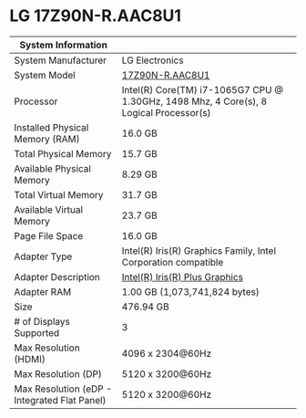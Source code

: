 # LG 17Z90N-R.AAC8U1

| System Information                           |                                                                                                                                                          |
| -------------------------------------------- | -------------------------------------------------------------------------------------------------------------------------------------------------------- |
| System Manufacturer                          | LG Electronics                                                                                                                                           |
| System Model                                 | [17Z90N-R.AAC8U1](https://www.lg.com/us/laptops/lg-17z90n-r.aac8u1-ultra-slim-laptop)                                                                    |
| Processor                                    | Intel(R) Core(TM) i7-1065G7 CPU @ 1.30GHz, 1498 Mhz, 4 Core(s), 8 Logical Processor(s)                                                                   |
| Installed Physical Memory (RAM)              | 16.0 GB                                                                                                                                                  |
| Total Physical Memory                        | 15.7 GB                                                                                                                                                  |
| Available Physical Memory                    | 8.29 GB                                                                                                                                                  |
| Total Virtual Memory                         | 31.7 GB                                                                                                                                                  |
| Available Virtual Memory                     | 23.7 GB                                                                                                                                                  |
| Page File Space                              | 16.0 GB                                                                                                                                                  |
| Adapter Type                                 | Intel(R) Iris(R) Graphics Family, Intel Corporation compatible                                                                                           |
| Adapter Description                          | [Intel(R) Iris(R) Plus Graphics](https://ark.intel.com/content/www/us/en/ark/products/196597/intel-core-i71065g7-processor-8m-cache-up-to-3-90-ghz.html) |
| Adapter RAM                                  | 1.00 GB (1,073,741,824 bytes)                                                                                                                            |
| Size                                         | 476.94 GB                                                                                                                                                |
| # of Displays Supported                      | 3                                                                                                                                                        |
| Max Resolution (HDMI)                        | 4096 x 2304@60Hz                                                                                                                                         |
| Max Resolution (DP)                          | 5120 x 3200@60Hz                                                                                                                                         |
| Max Resolution (eDP - Integrated Flat Panel) | 5120 x 3200@60Hz                                                                                                                                         |

